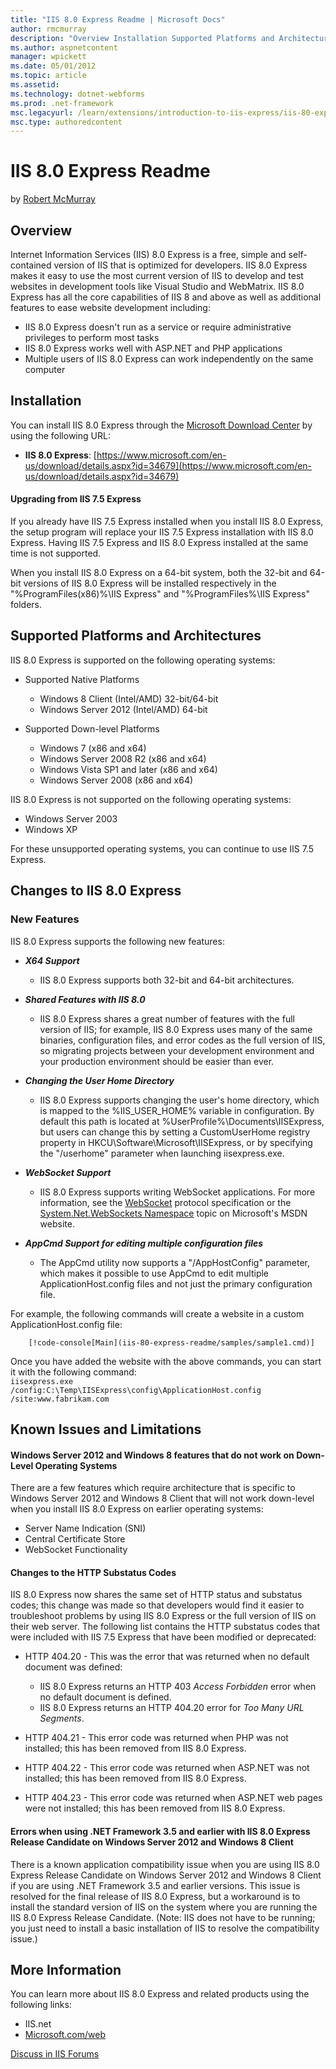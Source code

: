 ```yaml
---
title: "IIS 8.0 Express Readme | Microsoft Docs"
author: rmcmurray
description: "Overview Installation Supported Platforms and Architectures Changes to IIS 8.0 Express Known Issues and Limitations For More Information Overview Internet In..."
ms.author: aspnetcontent
manager: wpickett
ms.date: 05/01/2012
ms.topic: article
ms.assetid: 
ms.technology: dotnet-webforms
ms.prod: .net-framework
msc.legacyurl: /learn/extensions/introduction-to-iis-express/iis-80-express-readme
msc.type: authoredcontent
---
```

IIS 8.0 Express Readme
====================
by [Robert McMurray](https://github.com/rmcmurray)

<a id="Overview"></a>

## Overview

Internet Information Services (IIS) 8.0 Express is a free, simple and self-contained version of IIS that is optimized for developers. IIS 8.0 Express makes it easy to use the most current version of IIS to develop and test websites in development tools like Visual Studio and WebMatrix. IIS 8.0 Express has all the core capabilities of IIS 8 and above as well as additional features to ease website development including:

- IIS 8.0 Express doesn't run as a service or require administrative privileges to perform most tasks
- IIS 8.0 Express works well with ASP.NET and PHP applications
- Multiple users of IIS 8.0 Express can work independently on the same computer

<a id="Installation"></a>

## Installation

You can install IIS 8.0 Express through the [Microsoft Download Center](https://www.microsoft.com/en-us/download/) by using the following URL:

- **IIS 8.0 Express**: [https://www.microsoft.com/en-us/download/details.aspx?id=34679](https://www.microsoft.com/en-us/download/details.aspx?id=34679)

#### Upgrading from IIS 7.5 Express

If you already have IIS 7.5 Express installed when you install IIS 8.0 Express, the setup program will replace your IIS 7.5 Express installation with IIS 8.0 Express. Having IIS 7.5 Express and IIS 8.0 Express installed at the same time is not supported.

When you install IIS 8.0 Express on a 64-bit system, both the 32-bit and 64-bit versions of IIS 8.0 Express will be installed respectively in the "%ProgramFiles(x86)%\IIS Express" and "%ProgramFiles%\IIS Express" folders.

<a id="SupportedPlatforms"></a>

## Supported Platforms and Architectures

IIS 8.0 Express is supported on the following operating systems:

- Supported Native Platforms 

    - Windows 8 Client (Intel/AMD) 32-bit/64-bit
    - Windows Server 2012 (Intel/AMD) 64-bit
- Supported Down-level Platforms 

    - Windows 7 (x86 and x64)
    - Windows Server 2008 R2 (x86 and x64)
    - Windows Vista SP1 and later (x86 and x64)
    - Windows Server 2008 (x86 and x64)

IIS 8.0 Express is not supported on the following operating systems:

- Windows Server 2003
- Windows XP

For these unsupported operating systems, you can continue to use IIS 7.5 Express.

<a id="Changes"></a>

## Changes to IIS 8.0 Express

### New Features

IIS 8.0 Express supports the following new features:

- ***X64 Support***

    - IIS 8.0 Express supports both 32-bit and 64-bit architectures.
- ***Shared Features with IIS 8.0***

    - IIS 8.0 Express shares a great number of features with the full version of IIS; for example, IIS 8.0 Express uses many of the same binaries, configuration files, and error codes as the full version of IIS, so migrating projects between your development environment and your production environment should be easier than ever.
- ***Changing the User Home Directory***

    - IIS 8.0 Express supports changing the user's home directory, which is mapped to the %IIS\_USER\_HOME% variable in configuration. By default this path is located at %UserProfile%\Documents\IISExpress, but users can change this by setting a CustomUserHome registry property in HKCU\Software\Microsoft\IISExpress, or by specifying the "/userhome" parameter when launching iisexpress.exe.
- ***WebSocket Support***

    - IIS 8.0 Express supports writing WebSocket applications. For more information, see the [WebSocket](https://go.microsoft.com/fwlink/p/?LinkID=227812) protocol specification or the [System.Net.WebSockets Namespace](https://msdn.microsoft.com/en-us/library/hh159285) topic on Microsoft's MSDN website.
- ***AppCmd Support for editing multiple configuration files***

    - The AppCmd utility now supports a "/AppHostConfig" parameter, which makes it possible to use AppCmd to edit multiple ApplicationHost.config files and not just the primary configuration file.  
  
 For example, the following commands will create a website in a custom ApplicationHost.config file:  

        [!code-console[Main](iis-80-express-readme/samples/sample1.cmd)]
  
 Once you have added the website with the above commands, you can start it with the following command:  
        `iisexpress.exe /config:C:\Temp\IISExpress\config\ApplicationHost.config /site:www.fabrikam.com`

<a id="KnownIssues"></a>

## Known Issues and Limitations

#### Windows Server 2012 and Windows 8 features that do not work on Down-Level Operating Systems

There are a few features which require architecture that is specific to Windows Server 2012 and Windows 8 Client that will not work down-level when you install IIS 8.0 Express on earlier operating systems:

- Server Name Indication (SNI)
- Central Certificate Store
- WebSocket Functionality

#### Changes to the HTTP Substatus Codes

IIS 8.0 Express now shares the same set of HTTP status and substatus codes; this change was made so that developers would find it easier to troubleshoot problems by using IIS 8.0 Express or the full version of IIS on their web server. The following list contains the HTTP substatus codes that were included with IIS 7.5 Express that have been modified or deprecated:

- HTTP 404.20 - This was the error that was returned when no default document was defined: 

    - IIS 8.0 Express returns an HTTP 403 *Access Forbidden* error when no default document is defined.
    - IIS 8.0 Express returns an HTTP 404.20 error for *Too Many URL Segments*.
- HTTP 404.21 - This error code was returned when PHP was not installed; this has been removed from IIS 8.0 Express.
- HTTP 404.22 - This error code was returned when ASP.NET was not installed; this has been removed from IIS 8.0 Express.
- HTTP 404.23 - This error code was returned when ASP.NET web pages were not installed; this has been removed from IIS 8.0 Express.


#### Errors when using .NET Framework 3.5 and earlier with IIS 8.0 Express Release Candidate on Windows Server 2012 and Windows 8 Client

There is a known application compatibility issue when you are using IIS 8.0 Express Release Candidate on Windows Server 2012 and Windows 8 Client if you are using .NET Framework 3.5 and earlier versions. This issue is resolved for the final release of IIS 8.0 Express, but a workaround is to install the standard version of IIS on the system where you are running the IIS 8.0 Express Release Candidate. (Note: IIS does not have to be running; you just need to install a basic installation of IIS to resolve the compatibility issue.)

<a id="Information"></a>

## More Information

You can learn more about IIS 8.0 Express and related products using the following links:

- IIS.net
- [Microsoft.com/web](https://www.microsoft.com/web)
  
  
[Discuss in IIS Forums](https://forums.iis.net/1166.aspx)